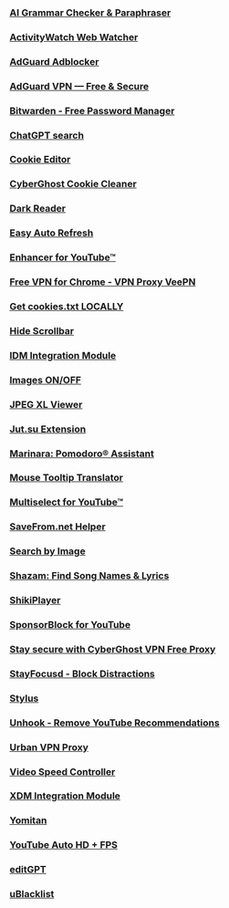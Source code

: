 ### [AI Grammar Checker & Paraphraser](https://chromewebstore.google.com/detail/ai-grammar-checker-paraph/oldceeleldhonbafppcapldpdifcinji)
### [ActivityWatch Web Watcher](https://chromewebstore.google.com/detail/activitywatch-web-watcher/nglaklhklhcoonedhgnpgddginnjdadi)
### [AdGuard Adblocker](https://chromewebstore.google.com/detail/adguard-adblocker/bgnkhhnnamicmpeenaelnjfhikgbkllg)
### [AdGuard VPN — Free & Secure](https://chromewebstore.google.com/detail/adguard-vpn-%E2%80%94-free-secure/hhdobjgopfphlmjbmnpglhfcgppchgje)
### [Bitwarden - Free Password Manager](https://chromewebstore.google.com/detail/bitwarden-free-password-m/nngceckbapebfimnlniiiahkandclblb)
### [ChatGPT search](https://chromewebstore.google.com/detail/chatgpt-search/ejcfepkfckglbgocfkanmcdngdijcgld)
### [Cookie Editor](https://chromewebstore.google.com/detail/cookie-editor/hlkenndednhfkekhgcdicdfddnkalmdm)
### [CyberGhost Cookie Cleaner](https://chromewebstore.google.com/detail/cyberghost-cookie-cleaner/pbkgifljdgkhlmlmgbalmcknbhbggmei)
### [Dark Reader](https://chromewebstore.google.com/detail/dark-reader/eimadpbcbfnmbkopoojfekhnkhdbieeh)  
### [Easy Auto Refresh](https://chromewebstore.google.com/detail/easy-auto-refresh/aabcgdmkeabbnleenpncegpcngjpnjkc)
### [Enhancer for YouTube™](https://chromewebstore.google.com/detail/enhancer-for-youtube/ponfpcnoihfmfllpaingbgckeeldkhle)
### [Free VPN for Chrome - VPN Proxy VeePN](https://chromewebstore.google.com/detail/free-vpn-for-chrome-vpn-p/majdfhpaihoncoakbjgbdhglocklcgno)
### [Get cookies.txt LOCALLY](https://chromewebstore.google.com/detail/get-cookiestxt-locally/cclelndahbckbenkjhflpdbgdldlbecc)
### [Hide Scrollbar](https://chromewebstore.google.com/detail/hide-scrollbar/mljepckcnbghmcdmaebjhejiplcngbkm)
### [IDM Integration Module](https://www.internetdownloadmanager.com)
### [Images ON/OFF](https://chromewebstore.google.com/detail/images-onoff/nfmlhilnjccdggifdbhnhkffmjgalbgg)
### [JPEG XL Viewer](https://chromewebstore.google.com/detail/jpeg-xl-viewer/bkhdlfmkaenamnlbpdfplekldlnghchp)
### [Jut.su Extension](https://chromewebstore.google.com/detail/jutsu-extension/kcofalbbgkjelaocgeoigacggnbjiecg)
### [Marinara: Pomodoro® Assistant](https://chromewebstore.google.com/detail/marinara-pomodoro%C2%AE-assist/lojgmehidjdhhbmpjfamhpkpodfcodef)
### [Mouse Tooltip Translator](https://chromewebstore.google.com/detail/mouse-tooltip-translator/hmigninkgibhdckiaphhmbgcghochdjc)
### [Multiselect for YouTube™](https://chromewebstore.google.com/detail/multiselect-for-youtube/gpgbiinpmelaihndlegbgfkmnpofgfei)
### [SaveFrom.net Helper](https://chromewebstore.google.com/detail/savefromnet-helper/akncjgblpooaigmieecjiigaebgblnaj)
### [Search by Image](https://chromewebstore.google.com/detail/search-by-image/cnojnbdhbhnkbcieeekonklommdnndci)
### [Shazam: Find Song Names & Lyrics](https://chromewebstore.google.com/detail/shazam-find-song-names-fr/mmioliijnhnoblpgimnlajmefafdfilb)
### [ShikiPlayer](https://chromewebstore.google.com/detail/shikiplayer/eakchahkjhemjdlglfffpjiabeamppof)
### [SponsorBlock for YouTube](https://chromewebstore.google.com/detail/sponsorblock-for-youtube/mnjggcdmjocbbbhaepdhchncahnbgone)
### [Stay secure with CyberGhost VPN Free Proxy](https://chromewebstore.google.com/detail/stay-secure-with-cybergho/ffbkglfijbcbgblgflchnbphjdllaogb)
### [StayFocusd - Block Distractions](https://chromewebstore.google.com/detail/stayfocusd-block-distract/laankejkbhbdhmipfmgcngdelahlfoji)
### [Stylus](https://chromewebstore.google.com/detail/stylus/clngdbkpkpeebahjckkjfobafhncgmne)
### [Unhook - Remove YouTube Recommendations](https://chromewebstore.google.com/detail/unhook-remove-youtube-rec/khncfooichmfjbepaaaebmommgaepoid)
### [Urban VPN Proxy](https://chromewebstore.google.com/detail/urban-vpn-proxy/eppiocemhmnlbhjplcgkofciiegomcon)
### [Video Speed Controller](https://chromewebstore.google.com/detail/video-speed-controller/nffaoalbilbmmfgbnbgppjihopabppdk)
### [XDM Integration Module](https://xtremedownloadmanager.com)
### [Yomitan](https://chromewebstore.google.com/detail/yomitan/likgccmbimhjbgkjambclfkhldnlhbnn)
### [YouTube Auto HD + FPS](https://chromewebstore.google.com/detail/youtube-auto-hd-+-fps/fcphghnknhkimeagdglkljinmpbagone)
### [editGPT](https://chromewebstore.google.com/detail/editgpt/mognjodfeldknhobgbnkoomipkmlnnhk)
### [uBlacklist](https://chromewebstore.google.com/detail/ublacklist/pncfbmialoiaghdehhbnbhkkgmjanfhe)
